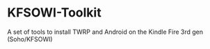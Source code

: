 # KFSOWI-Toolkit
A set of tools to install TWRP and Android on the Kindle Fire 3rd gen (Soho/KFSOWI)
